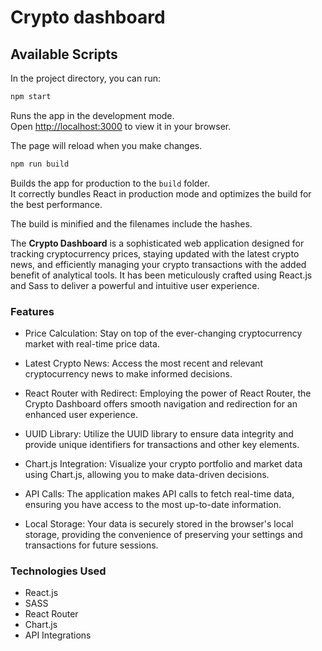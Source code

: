 # Crypto dashboard

## Available Scripts

In the project directory, you can run:

```bash
npm start
```

Runs the app in the development mode.\
Open [http://localhost:3000](http://localhost:3000) to view it in your browser.

The page will reload when you make changes.

```bash
npm run build
```

Builds the app for production to the `build` folder.\
It correctly bundles React in production mode and optimizes the build for the best performance.

The build is minified and the filenames include the hashes.

The **Crypto Dashboard** is a sophisticated web application designed for tracking cryptocurrency prices, staying updated with the latest crypto news, and efficiently managing your crypto transactions with the added benefit of analytical tools. It has been meticulously crafted using React.js and Sass to deliver a powerful and intuitive user experience.

### Features

- Price Calculation: Stay on top of the ever-changing cryptocurrency market with real-time price data.

- Latest Crypto News: Access the most recent and relevant cryptocurrency news to make informed decisions.

- React Router with Redirect: Employing the power of React Router, the Crypto Dashboard offers smooth navigation and redirection for an enhanced user experience.

- UUID Library: Utilize the UUID library to ensure data integrity and provide unique identifiers for transactions and other key elements.

- Chart.js Integration: Visualize your crypto portfolio and market data using Chart.js, allowing you to make data-driven decisions.

- API Calls: The application makes API calls to fetch real-time data, ensuring you have access to the most up-to-date information.

- Local Storage: Your data is securely stored in the browser's local storage, providing the convenience of preserving your settings and transactions for future sessions.

### Technologies Used

- React.js
- SASS
- React Router
- Chart.js
- API Integrations